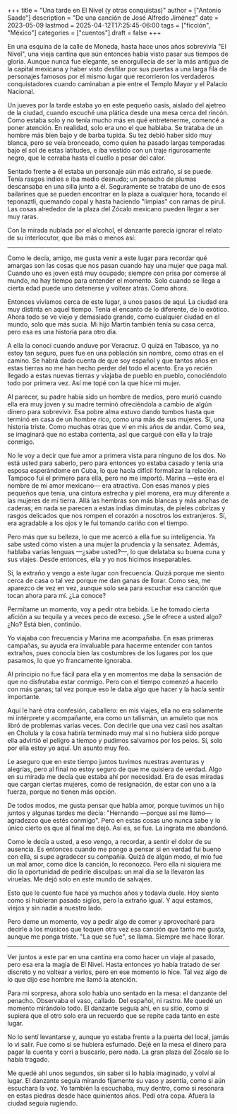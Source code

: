 +++
title = "Una tarde en El Nivel (y otras conquistas)"
author = ["Antonio Saade"]
description = "De una canción de José Alfredo Jiménez"
date = 2023-05-09
lastmod = 2025-04-12T17:25:45-06:00
tags = ["ficción", "México"]
categories = ["cuentos"]
draft = false
+++

En una esquina de la calle de Moneda, hasta hace unos años sobrevivía "El Nivel", una vieja cantina que aún entonces había visto pasar sus tiempos de gloria. Aunque nunca fue elegante, se enorgullecía de ser la más antigua de la capital mexicana y haber visto desfilar por sus puertas a una larga fila de personajes famosos por el mismo lugar que recorrieron los verdaderos conquistadores cuando caminaban a pie entre el Templo Mayor y el Palacio Nacional.

Un jueves por la tarde estaba yo en este pequeño oasis, aislado del ajetreo de la ciudad, cuando escuché una plática desde una mesa cerca del rincón. Como estaba solo y no tenía mucho más en qué entretenerme, comencé a poner atención. En realidad, solo era uno el que hablaba. Se trataba de un hombre más bien bajo y de barba tupida. Su tez debió haber sido muy blanca, pero se veía bronceado, como quien ha pasado largas temporadas bajo el sol de estas latitudes, e iba vestido con un traje rigurosamente negro, que le cerraba hasta el cuello a pesar del calor.

Sentado frente a él estaba un personaje aún más extraño, si se puede. Tenía rasgos indios e iba medio desnudo; un penacho de plumas descansaba en una silla junto a él. Seguramente se trataba de uno de esos bailarines que se pueden encontrar en la plaza a cualquier hora, tocando el teponaztli, quemando copal y hasta haciendo "limpias" con ramas de pirul. Las cosas alrededor de la plaza del Zócalo mexicano pueden llegar a ser muy raras.

Con la mirada nublada por el alcohol, el danzante parecía ignorar el relato de su interlocutor, que iba más o menos así:

---

Como le decía, amigo, me gusta venir a este lugar para recordar qué amargas son las cosas que nos pasan cuando hay una mujer que paga mal. Cuando uno es joven está muy ocupado; siempre con prisa por comerse al mundo, no hay tiempo para entender el momento. Solo cuando se llega a cierta edad puede uno detenerse y voltear atrás. Como ahora.

Entonces vivíamos cerca de este lugar, a unos pasos de aquí. La ciudad era muy distinta en aquel tiempo. Tenía el encanto de lo diferente, de lo exótico. Ahora todo se ve viejo y demasiado grande, como cualquier ciudad en el mundo, solo que más sucia. Mi hijo Martín también tenía su casa cerca, pero esa es una historia para otro día.

A ella la conocí cuando anduve por Veracruz. O quizá en Tabasco, ya no estoy tan seguro, pues fue en una población sin nombre, como otras en el camino. Se habrá dado cuenta de que soy español y que tantos años en estas tierras no me han hecho perder del todo el acento. Era yo recién llegado a estas nuevas tierras y viajaba de pueblo en pueblo, conociéndolo todo por primera vez. Así me topé con la que hice mi mujer.

Al parecer, su padre había sido un hombre de medios, pero murió cuando ella era muy joven y su madre terminó ofreciéndola a cambio de algún dinero para sobrevivir. Esa pobre alma estuvo dando tumbos hasta que terminó en casa de un hombre rico, como una más de sus mujeres. Sí, una historia triste. Como muchas otras que vi en mis años de andar. Como sea, se imaginará que no estaba contenta, así que cargué con ella y la traje conmigo.

No le voy a decir que fue amor a primera vista para ninguno de los dos. No está usted para saberlo, pero para entonces yo estaba casado y tenía una esposa esperándome en Cuba, lo que hacía difícil formalizar la relación. Tampoco fui el primero para ella, pero no me importó. Marina —este era el nombre de mi amor mexicano— era atractiva. Con esas manos y pies pequeños que tenía, una cintura estrecha y piel morena, era muy diferente a las mujeres de mi tierra. Allá las hembras son más blancas y más anchas de caderas; en nada se parecen a estas indias diminutas, de pieles cobrizas y rasgos delicados que nos rompen el corazón a nosotros los extranjeros. Sí, era agradable a los ojos y le fui tomando cariño con el tiempo.

Pero más que su belleza, lo que me acercó a ella fue su inteligencia. Ya sabe usted cómo visten a una mujer la prudencia y la sensatez. Además, hablaba varias lenguas —¿sabe usted?—, lo que delataba su buena cuna y sus viajes. Desde entonces, ella y yo nos hicimos inseparables.

Sí, la extraño y vengo a este lugar con frecuencia. Quizá porque me siento cerca de casa o tal vez porque me dan ganas de llorar. Como sea, me aparezco de vez en vez, aunque solo sea para escuchar esa canción que tocan ahora para mí. ¿La conoce?

Permítame un momento, voy a pedir otra bebida. Le he tomado cierta afición a su tequila y a veces peco de exceso. ¿Se le ofrece a usted algo? ¿No? Está bien, continúo.

Yo viajaba con frecuencia y Marina me acompañaba. En esas primeras campañas, su ayuda era invaluable para hacerme entender con tantos extraños, pues conocía bien las costumbres de los lugares por los que pasamos, lo que yo francamente ignoraba.

Al principio no fue fácil para ella y en momentos me daba la sensación de que no disfrutaba estar conmigo. Pero con el tiempo comenzó a hacerlo con más ganas; tal vez porque eso le daba algo que hacer y la hacía sentir importante.

Aquí le haré otra confesión, caballero: en mis viajes, ella no era solamente mi intérprete y acompañante, era como un talismán, un amuleto que nos libró de problemas varias veces. Con decirle que una vez casi nos asaltan en Cholula y la cosa habría terminado muy mal si no hubiera sido porque ella advirtió el peligro a tiempo y pudimos salvarnos por los pelos. Sí, solo por ella estoy yo aquí. Un asunto muy feo.

Le aseguro que en este tiempo juntos tuvimos nuestras aventuras y alegrías, pero al final no estoy seguro de que me quisiera de verdad. Algo en su mirada me decía que estaba ahí por necesidad. Era de esas miradas que cargan ciertas mujeres, como de resignación, de estar con uno a la fuerza, porque no tienen más opción.

De todos modos, me gusta pensar que había amor, porque tuvimos un hijo juntos y algunas tardes me decía: "Hernando —porque así me llamo— agradezco que estés conmigo". Pero en estas cosas uno nunca sabe y lo único cierto es que al final me dejó. Así es, se fue. La ingrata me abandonó.

Como le decía a usted, a eso vengo, a recordar, a sentir el dolor de su ausencia. Es entonces cuando me pongo a pensar si en verdad fui bueno con ella, si supe agradecer su compañía. Quizá de algún modo, el mío fue un mal amor, como dice la canción, lo reconozco. Pero ella ni siquiera me dio la oportunidad de pedirle disculpas: un mal día se la llevaron las viruelas. Me dejó solo en este mundo de salvajes.

Esto que le cuento fue hace ya muchos años y todavía duele. Hoy siento como si hubieran pasado siglos, pero la extraño igual. Y aquí estamos, viejos y sin nadie a nuestro lado.

Pero deme un momento, voy a pedir algo de comer y aprovecharé para decirle a los músicos que toquen otra vez esa canción que tanto me gusta, aunque me ponga triste. "La que se fue", se llama. Siempre me hace llorar.

---

Ver juntos a este par en una cantina era como hacer un viaje al pasado, pero esa era la magia de El Nivel. Hasta entonces yo había tratado de ser discreto y no voltear a verlos, pero en ese momento lo hice. Tal vez algo de lo que dijo ese hombre me llamó la atención.

Para mi sorpresa, ahora solo había uno sentado en la mesa: el danzante del penacho. Observaba el vaso, callado. Del español, ni rastro. Me quedé un momento mirándolo todo. El danzante seguía ahí, en su sitio, como si supiera que el otro solo era un recuerdo que se repite cada tanto en este lugar.

No lo sentí levantarse y, aunque yo estaba frente a la puerta del local, jamás lo vi salir. Fue como si se hubiera esfumado. Dejé en la mesa el dinero para pagar la cuenta y corrí a buscarlo, pero nada. La gran plaza del Zócalo se lo había tragado.

Me quedé ahí unos segundos, sin saber si lo había imaginado, y volví al lugar. El danzante seguía mirando fijamente su vaso y asentía, como si aún escuchara la voz. Yo también la escuchaba, muy dentro, como si resonara en estas piedras desde hace quinientos años. Pedí otra copa. Afuera la ciudad seguía rugiendo.
